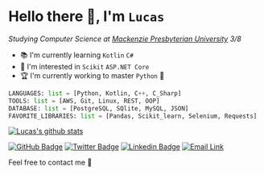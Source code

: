 # Hello there 👋, I'm **`Lucas`**  

_Studying Computer Science at [Mackenzie Presbyterian University](https://www.mackenzie.br) 3/8_  

- 📚 I'm currently learning `Kotlin` `C#`  
- 📑 I'm interested in `Scikit` `ASP.NET Core`  
- 🏆 I'm currently working to master `Python` 🐍
  
```py
LANGUAGES: list = [Python, Kotlin, C++, C_Sharp]
TOOLS: list = [AWS, Git, Linux, REST, OOP]
DATABASE: list = [PostgreSQL, SQlite, MySQL, JSON]
FAVORITE_LIBRARIES: list = [Pandas, Scikit_learn, Selenium, Requests]
```

[![Lucas's github stats](https://github-readme-stats.vercel.app/api?username=lsglucas&count_private=true&show_icons=true&theme=dark)](https://github.com/lsglucas?tab=repositories)  
<!-- [![Top Langs](https://github-readme-stats.vercel.app/api/top-langs/?username=lsglucas&layout=compact&theme=dark)](https://github.com/lsglucas/github-readme-stats)   -->
[![GitHub Badge](https://img.shields.io/github/followers/lsglucas?color=%23f5f5f5&label=Followers&logo=github&style=plastic)](https://github.com/lsglucas)
[![Twitter Badge](https://img.shields.io/twitter/follow/lsglucass?color=%23f5f5f5&label=%40lsglucass&logo=twitter&style=plastic)](https://twitter.com/lsglucass)
[![Linkedin Badge](https://img.shields.io/badge/Linkedin-=?logo=linkedin&style=plastic&color=grey)](https://www.linkedin.com/in/lsglucas/)
[![Email Link](https://img.shields.io/badge/Email-150+d=?logo=ProtonMail&style=plastic&color=grey&logoColor=%23f5f5f5)](mailto:lsglucas@pm.me)  
<!-- [![Medium Badge](https://img.shields.io/badge/Medium-150+=?logo=ProtonMail&style=plastic&color=grey&logoColor=%23f5f5f5)](https://www.linkedin.com/in/lsglucas/)   -->
Feel free to contact me 🤝
